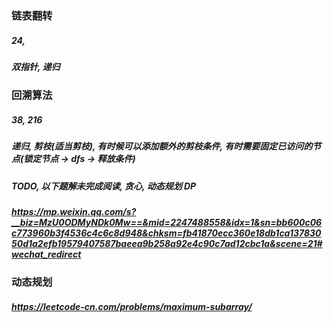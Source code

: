 ### 链表翻转

##### 24,

##### 双指针, 递归

### 回溯算法

##### 38, 216

##### 递归, 剪枝(适当剪枝), 有时候可以添加额外的剪枝条件, 有时需要固定已访问的节点(锁定节点 -> dfs -> 释放条件)

##### TODO, 以下题解未完成阅读, 贪心, 动态规划 DP

##### https://mp.weixin.qq.com/s?__biz=MzU0ODMyNDk0Mw==&mid=2247488558&idx=1&sn=bb600c06c773960b3f4536c4c6c8d948&chksm=fb41870ecc360e18db1ca13783050d1a2efb19579407587baeea9b258a92e4c90c7ad12cbc1a&scene=21#wechat_redirect

### 动态规划

##### https://leetcode-cn.com/problems/maximum-subarray/
